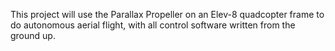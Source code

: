 This project will use the Parallax Propeller on an Elev-8 quadcopter frame to do autonomous aerial flight, with all control software written from the ground up.
